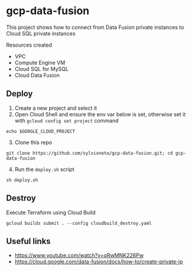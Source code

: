 # gcp-data-fusion
This project shows how to connect from Data Fusion private instances to Cloud SQL private instances

Resources created
- VPC
- Compute Engine VM
- Cloud SQL for MySQL
- Cloud Data Fusion

## Deploy

1. Create a new project and select it
2. Open Cloud Shell and ensure the env var below is set, otherwise set it with `gcloud config set project` command
```
echo $GOOGLE_CLOUD_PROJECT
```

3. Clone this repo
```
git clone https://github.com/sylvioneto/gcp-data-fusion.git; cd gcp-data-fusion
```

4. Run the `deploy.sh` script
```
sh deploy.sh
```

## Destroy
Execute Terraform using Cloud Build
```
gcloud builds submit . --config cloudbuild_destroy.yaml
```

## Useful links
- https://www.youtube.com/watch?v=qRwMNK226Pw
- https://cloud.google.com/data-fusion/docs/how-to/create-private-ip
